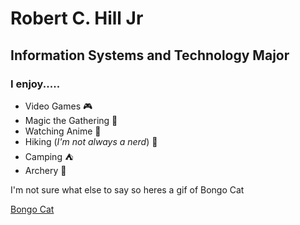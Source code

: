 # **Robert C. Hill Jr**
## Information Systems and Technology Major

### I enjoy.....
* Video Games 🎮
* Magic the Gathering 🎴
* Watching Anime 🎥
* Hiking (*I'm not always a nerd*) 🥾
* Camping ⛺
* Archery 🏹

I'm not sure what else to say so heres a gif of Bongo Cat

[Bongo Cat]([(https://c.tenor.com/J4XSBiMtAZMAAAAC/bongo-cat-drum.gif)](https://c.tenor.com/J4XSBiMtAZMAAAAC/bongo-cat-drum.gif))
